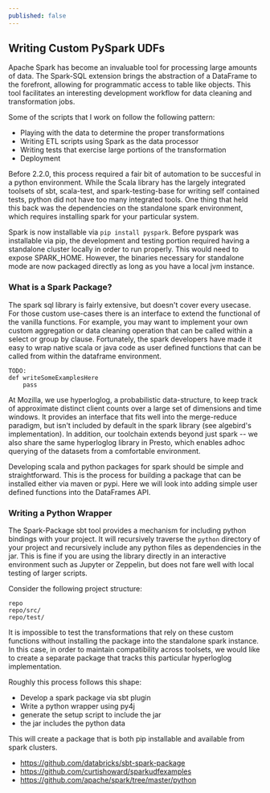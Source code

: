 ```yaml
---
published: false
---
```

## Writing Custom PySpark UDFs

Apache Spark has become an invaluable tool for processing large amounts of data. The Spark-SQL extension brings the abstraction of a DataFrame to the forefront, allowing for programmatic access to table like objects. This tool facilitates an interesting development workflow for data cleaning and transformation jobs.

Some of the scripts that I work on follow the following pattern:

* Playing with the data to determine the proper transformations
* Writing ETL scripts using Spark as the data processor
* Writing tests that exercise large portions of the transformation
* Deployment

Before 2.2.0, this process required a fair bit of automation to be succesful in a python environment. While the Scala library has the largely integrated toolsets of sbt, scala-test, and spark-testing-base for writing self contained tests, python did not have too many integrated tools. One thing that held this back was the dependencies on the standalone spark environment, which requires installing spark for your particular system.

Spark is now installable via `pip install pyspark`. Before pyspark was installable via pip, the development and testing portion required having a standalone cluster locally in order to run properly. This would need to expose SPARK_HOME. However, the binaries necessary for standalone mode are now packaged directly as long as you have a local jvm instance.

### What is a Spark Package?

The spark sql library is fairly extensive, but doesn't cover every usecase. For those custom use-cases there is an interface to extend the functional of the vanilla functions. For example, you may want to implement your own custom aggregation or data cleaning operation that can be called within a select or group by clause. Fortunately, the spark developers have made it easy to wrap native scala or java code as user defined functions that can be called from within the dataframe environment.

```
TODO:
def writeSomeExamplesHere
	pass
```

At Mozilla, we use hyperloglog, a probabilistic data-structure, to keep track of approximate distinct client counts over a large set of dimensions and time windows.  It provides an interface that fits well into the merge-reduce paradigm, but isn't included by default in the spark library (see algebird's implementation). In addition, our toolchain extends beyond just spark -- we also share the same hyperloglog library in Presto, which enables adhoc querying of the datasets from a comfortable environment.

Developing scala and python packages for spark should be simple and straightforward. This is the process for building a package that can be installed either via maven or pypi. Here we will look into adding simple user defined functions into the DataFrames API.


### Writing a Python Wrapper

The Spark-Package sbt tool provides a mechanism for including python bindings with your project. It will recursively traverse the `python` directory of your project and recursively include any python files as dependencies in the jar. This is fine if you are using the library directly in an interactive environment such as Jupyter or Zeppelin, but does not fare well with local testing of larger scripts.

Consider the following project structure:

```
repo
repo/src/
repo/test/
```

It is impossible to test the transformations that rely on these custom functions without installing the package into the standalone spark instance. In this case, in order to maintain compatibility across toolsets, we would like to create a separate package that tracks this particular hyperloglog implementation.

Roughly this process follows this shape:

* Develop a spark package via sbt plugin
* Write a python wrapper using py4j
* generate the setup script to include the jar
* the jar includes the python data

This will create a package that is both pip installable and available from spark clusters.


* https://github.com/databricks/sbt-spark-package
* https://github.com/curtishoward/sparkudfexamples
* https://github.com/apache/spark/tree/master/python